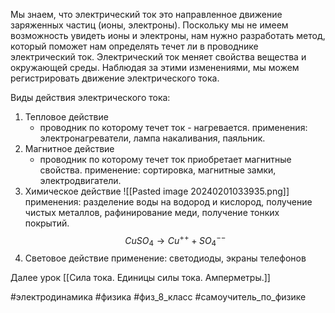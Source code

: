 
Мы знаем, что электрический ток это направленное движение заряженных частиц (ионы, электроны). Поскольку мы не имеем возможность увидеть ионы и электроны, нам нужно разработать метод, который поможет нам определять течет ли в проводнике электрический ток.
Электрический ток меняет свойства вещества и окружающей среды. Наблюдая за этими изменениями, мы можем регистрировать движение электрического тока.

Виды действия электрического тока:
1. Тепловое действие
	- проводник по которому течет ток - нагревается.
	применения: электронагреватели, лампа накаливания, паяльник.
2. Магнитное действие
	- проводник по которому течет ток приобретает магнитные свойства.
	применение: сортировка, магнитные замки, электродвигатели.
3. Химическое действие
	![[Pasted image 20240201033935.png]]
	применения: разделение воды на водород и кислород, получение чистых металлов, рафинирование меди, получение тонких покрытий.
	$$CuSO_4\rightarrow Cu^{++}+SO_4^{--}$$
4. Световое действие
	применение: светодиоды, экраны телефонов

Далее урок [[Сила тока. Единицы силы тока. Амперметры.]]

#электродинамика #физика #физ_8_класс #самоучитель_по_физике 